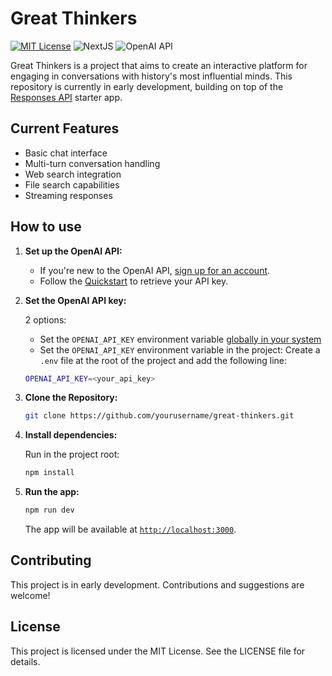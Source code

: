 # Great Thinkers

[![MIT License](https://img.shields.io/badge/License-MIT-green.svg)](LICENSE)
![NextJS](https://img.shields.io/badge/Built_with-NextJS-blue)
![OpenAI API](https://img.shields.io/badge/Powered_by-OpenAI_API-orange)

Great Thinkers is a project that aims to create an interactive platform for engaging in conversations with history's most influential minds. This repository is currently in early development, building on top of the [Responses API](https://platform.openai.com/docs/api-reference/responses) starter app.

## Current Features

- Basic chat interface
- Multi-turn conversation handling
- Web search integration
- File search capabilities
- Streaming responses

## How to use

1. **Set up the OpenAI API:**

   - If you're new to the OpenAI API, [sign up for an account](https://platform.openai.com/signup).
   - Follow the [Quickstart](https://platform.openai.com/docs/quickstart) to retrieve your API key.

2. **Set the OpenAI API key:**

   2 options:

   - Set the `OPENAI_API_KEY` environment variable [globally in your system](https://platform.openai.com/docs/libraries#create-and-export-an-api-key)
   - Set the `OPENAI_API_KEY` environment variable in the project: Create a `.env` file at the root of the project and add the following line:

   ```bash
   OPENAI_API_KEY=<your_api_key>
   ```

3. **Clone the Repository:**

   ```bash
   git clone https://github.com/yourusername/great-thinkers.git
   ```

4. **Install dependencies:**

   Run in the project root:

   ```bash
   npm install
   ```

5. **Run the app:**

   ```bash
   npm run dev
   ```

   The app will be available at [`http://localhost:3000`](http://localhost:3000).

## Contributing

This project is in early development. Contributions and suggestions are welcome!

## License

This project is licensed under the MIT License. See the LICENSE file for details.
